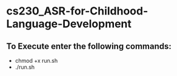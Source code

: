 # cs230_ASR-for-Childhood-Language-Development

## To Execute enter the following commands:

* chmod +x run.sh
* ./run.sh
